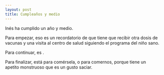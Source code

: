 ```yaml
---
layout: post
title: Cumpleaños y medio
---
```

Inés ha cumplido un año y medio. 

Para empezar, eso es un recordatorio de que tiene que recibir otra dosis de vacunas y una visita al centro de salud siguiendo el programa del niño sano. 

Para continuar, es . 

Para finalizar, está para comérsela, o para comernos, porque tiene un apetito monstruoso que es un gusto saciar.

